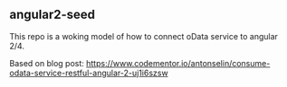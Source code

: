 ## angular2-seed

This repo is a woking model of how to connect oData service to angular 2/4.

Based on blog post: https://www.codementor.io/antonselin/consume-odata-service-restful-angular-2-uj1i6szsw